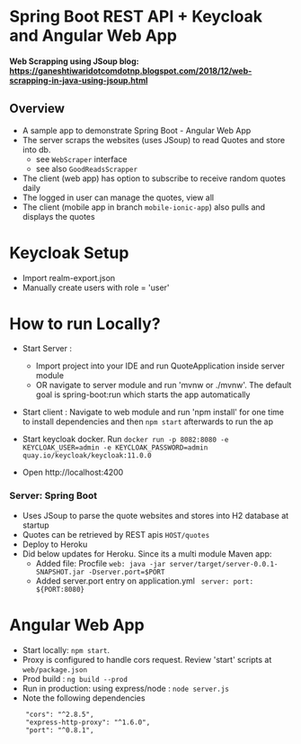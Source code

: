 # Spring Boot REST API + Keycloak and Angular Web App

#### Web Scrapping using JSoup blog: https://ganeshtiwaridotcomdotnp.blogspot.com/2018/12/web-scrapping-in-java-using-jsoup.html

## Overview
- A sample app to demonstrate Spring Boot - Angular Web App
- The server scraps the websites (uses JSoup) to read Quotes and store into db.
    - see `WebScraper` interface
    - see also `GoodReadsScrapper`
- The client (web app) has option to subscribe to receive random quotes daily
- The logged in user can manage the quotes, view all    
- The client (mobile app in branch `mobile-ionic-app`) also pulls and displays the quotes

# Keycloak Setup
- Import realm-export.json
- Manually create users with role = 'user'

# How to run Locally?
- Start Server : 
    - Import project into your IDE and run QuoteApplication inside server module
    - OR navigate to server module and run 'mvnw or ./mvnw'. The default goal is spring-boot:run which starts the app automatically
- Start client : Navigate to web module and run  'npm install' for one time to install dependencies and then `npm start` afterwards to run the ap
- Start keycloak docker. Run ``docker run -p 8082:8080 -e KEYCLOAK_USER=admin -e KEYCLOAK_PASSWORD=admin quay.io/keycloak/keycloak:11.0.0``

- Open http://localhost:4200

### Server: Spring Boot
- Uses JSoup to parse the quote websites and stores into H2 database at startup
- Quotes can be retrieved by REST apis `HOST/quotes` 
- Deploy to Heroku 
- Did below updates for Heroku. Since its a multi module Maven app: 
    - Added file: Procfile `web: java -jar server/target/server-0.0.1-SNAPSHOT.jar -Dserver.port=$PORT`
    - Added server.port entry on application.yml   ` server: port: ${PORT:8080}`


# Angular Web App
- Start locally:  `npm start`.
- Proxy is configured to handle cors request. Review 'start' scripts at  `web/package.json` 
- Prod build : `ng build --prod`
- Run in production: using express/node : `node server.js`
- Note the following dependencies

```
    "cors": "^2.8.5",
    "express-http-proxy": "^1.6.0",
    "port": "^0.8.1",
```
